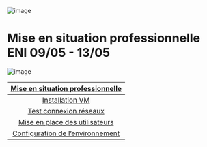 ![image](https://user-images.githubusercontent.com/95431446/167672939-c7934915-f415-4c03-ac5a-7a055944699c.png)

# **Mise en situation professionnelle ENI 09/05 - 13/05**

![image](https://user-images.githubusercontent.com/95431446/167673318-7050f245-6662-4a50-814b-e96cdcda0a09.png)


| <ins>**Mise en situation professionnelle**<ins> |
| :-----------------------------------------------------------------------------:   |
| [Installation VM](https://github.com/MGNXYZ/Cours/tree/main/Installation%20VM) |
| [Test connexion réseaux](https://github.com/MGNXYZ/Cours/tree/main/Test%20connexions%20réseaux)  |
| [Mise en place des utilisateurs](https://github.com/MGNXYZ/Cours/tree/main/Configuration%20des%20utilisateurs%20et%20de%20l’environnement)  |
| [Configuration de l’environnement](https://github.com/MGNXYZ/Cours/tree/main/Configuration%20de%20l’environnement%20de%20travail)  |
